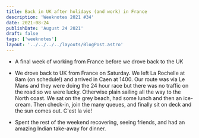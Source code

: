 ```yaml
---
title: Back in UK after holidays (and work) in France
description: 'Weeknotes 2021 #34'
date: 2021-08-24
publishDate: 'August 24 2021'
draft: false
tags: ['weeknotes']
layout: '../../../../layouts/BlogPost.astro'
---
```


- A final week of working from France before we drove back to the UK

- We drove back to UK from France on Saturday. We left La Rochelle at 8am (on schedule!) and arrived in Caen at 1400. Our route was via Le Mans and they were doing the 24 hour race but there was no traffic on the road so we were lucky. Otherwise plain sailing all the way to the North coast. We sat on the grey beach, had some lunch and then an ice-cream. Then check-in, join the many queues, and finally sit on deck and the sun comes out. C'est la vie!

- Spent the rest of the weekend recovering, seeing friends, and had an amazing Indian take-away for dinner.


